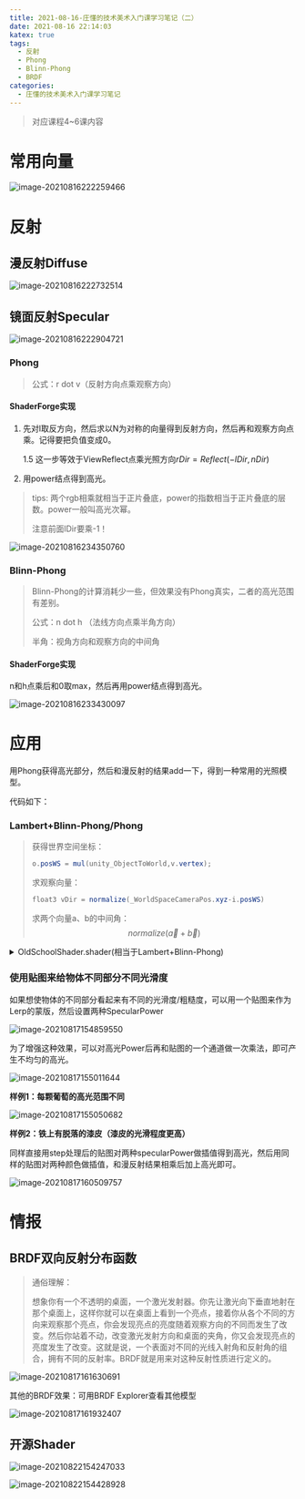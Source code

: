 ```yaml
---
title: 2021-08-16-庄懂的技术美术入门课学习笔记（二）
date: 2021-08-16 22:14:03
katex: true
tags:
  - 反射
  - Phong
  -	Blinn-Phong
  - BRDF
categories:
  - 庄懂的技术美术入门课学习笔记
---
```


> 对应课程4~6课内容

# 常用向量



![image-20210816222259466](https://github.com/HQiuzi/HQiuzi.github.io/raw/hexo/images/2021-08-16-庄懂的技术美术入门课学习笔记（二）/image-20210816222259466.png)

# 反射

## 漫反射Diffuse

![image-20210816222732514](https://github.com/HQiuzi/HQiuzi.github.io/raw/hexo/images/2021-08-16-庄懂的技术美术入门课学习笔记（二）/image-20210816222732514.png)

## 镜面反射Specular

![image-20210816222904721](https://github.com/HQiuzi/HQiuzi.github.io/raw/hexo/images/2021-08-16-庄懂的技术美术入门课学习笔记（二）/image-20210816222904721.png)

### Phong

> 公式：r dot v（反射方向点乘观察方向）

#### ShaderForge实现

1. 先对l取反方向，然后求以N为对称的向量得到反射方向，然后再和观察方向点乘。记得要把负值变成0。

   1.5 这一步等效于ViewReflect点乘光照方向$rDir=Reflect(-lDir,nDir)$
   
2. 用power结点得到高光。

> tips: 两个rgb相乘就相当于正片叠底，power的指数相当于正片叠底的层数。power一般叫高光次幂。
>
> 注意前面lDir要乘-1！

![image-20210816234350760](https://github.com/HQiuzi/HQiuzi.github.io/raw/hexo/images/2021-08-16-庄懂的技术美术入门课学习笔记（二）/image-20210816234350760.png)

### Blinn-Phong

> Blinn-Phong的计算消耗少一些，但效果没有Phong真实，二者的高光范围有差别。
>
> 公式：n dot h （法线方向点乘半角方向）
>
> 半角：视角方向和观察方向的中间角

#### ShaderForge实现

n和h点乘后和0取max，然后再用power结点得到高光。

![image-20210816233430097](https://github.com/HQiuzi/HQiuzi.github.io/raw/hexo/images/2021-08-16-庄懂的技术美术入门课学习笔记（二）/image-20210816233430097.png)







# 应用

用Phong获得高光部分，然后和漫反射的结果add一下，得到一种常用的光照模型。

代码如下：

### Lambert+Blinn-Phong/Phong

> 获得世界空间坐标：
>
> ```c#
> o.posWS = mul(unity_ObjectToWorld,v.vertex);
> ```
>
> 求观察向量：
>
> ```c#
> float3 vDir = normalize(_WorldSpaceCameraPos.xyz-i.posWS)
> ```
>
> 求两个向量a、b的中间角：
> $$ normalize(\vec{a}+\vec{b}) $$



<details>
	<summary>OldSchoolShader.shader(相当于Lambert+Blinn-Phong)</summary>



```c#
Shader "Class2/OldSchoolShader" {
    Properties {
		_MainCol("颜色",color)=(1.0,1.0,1.0,1.0)
		_SpecularPow("高光次幂",range(1,90))=30
    }
    SubShader {
        Tags {
            "RenderType"="Opaque"
        }
        LOD 100
        Pass {
            Name "FORWARD"
            Tags {
                "LightMode"="ForwardBase"
            }
            
            
            CGPROGRAM
            #pragma vertex vert
            #pragma fragment frag
            #include "UnityCG.cginc"
            #pragma multi_compile_fwdbase_fullshadows
            #pragma multi_compile_fog
            #pragma target 3.0

			uniform float3 _MainCol;
			uniform float _SpecularPow;
            struct VertexInput {
                float4 vertex : POSITION;
				float3 normal : NORMAL;//获取法线信息
            };
            struct VertexOutput {
                float4 posCS : SV_POSITION;
				float3 posWS : TEXCOORD0;
				float3 nDirWS : TEXCOORD1;
				
            };
            VertexOutput vert (VertexInput v) {
                VertexOutput o = (VertexOutput)0;
                o.posCS = UnityObjectToClipPos( v.vertex );//转换到裁剪空间
				o.posWS = mul(unity_ObjectToWorld,v.vertex);//世界空间
				o.nDirWS = UnityObjectToWorldNormal(v.normal);//由模型法线信息换算的世界空间法线信息

                return o;
            }
            float4 frag(VertexOutput i) : COLOR {
////// Lighting:
////// Emissive:
				//准备向量 
				float3 nDir = i.nDirWS;
				float3 lDir = normalize(_WorldSpaceLightPos0.xyz);//Pos0是平行光，xyz代表方向坐标，这里最好做一下正则化
				float3 vDir = normalize(_WorldSpaceCameraPos.xyz-i.posWS);
				float3 hDir = normalize(vDir+lDir);
				float3 rDir = reflect(-lDir,nDir);

				//中间值
				
				float nDotl = dot(nDir, lDir );//点乘
				float nDoth = dot(nDir,hDir);//Blinn-Phong
				float rDotv= dot(rDir,vDir);//Phong

				//光照模型
				float lambert = max(0.0, nDotl);//把负数部分取0
				float blinnPhong = pow(max(0.0,nDoth),_SpecularPow);
				float phong = pow(max(0.0,rDotv),_SpecularPow);
				float3 finalBP = _MainCol * lambert + blinnPhong;
				float3 finalP = _MainCol * lambert + phong;

                return float4(finalBP,1.0);//注意代码规范，转化为float4 rgba
            }
            ENDCG
        }
    }
    FallBack "Diffuse"
}
```

</details>


### 使用贴图来给物体不同部分不同光滑度
如果想使物体的不同部分看起来有不同的光滑度/粗糙度，可以用一个贴图来作为Lerp的蒙版，然后设置两种SpecularPower

![image-20210817154859550](https://github.com/HQiuzi/HQiuzi.github.io/raw/hexo/images/2021-08-16-庄懂的技术美术入门课学习笔记（二）/image-20210817154859550.png)

为了增强这种效果，可以对高光Power后再和贴图的一个通道做一次乘法，即可产生不均匀的高光。

![image-20210817155011644](https://github.com/HQiuzi/HQiuzi.github.io/raw/hexo/images/2021-08-16-庄懂的技术美术入门课学习笔记（二）/image-20210817155011644.png)

**样例1：每颗葡萄的高光范围不同**

![image-20210817155050682](https://github.com/HQiuzi/HQiuzi.github.io/raw/hexo/images/2021-08-16-庄懂的技术美术入门课学习笔记（二）/image-20210817155050682.png)

**样例2：铁上有脱落的漆皮（漆皮的光滑程度更高）**

同样直接用step处理后的贴图对两种specularPower做插值得到高光，然后用同样的贴图对两种颜色做插值，和漫反射结果相乘后加上高光即可。

![image-20210817160509757](https://github.com/HQiuzi/HQiuzi.github.io/raw/hexo/images/2021-08-16-庄懂的技术美术入门课学习笔记（二）/image-20210817160509757.png)

# 情报

## BRDF双向反射分布函数

> 通俗理解：
>
> 想象你有一个不透明的桌面，一个激光发射器。你先让激光向下垂直地射在那个桌面上，这样你就可以在桌面上看到一个亮点，接着你从各个不同的方向来观察那个亮点，你会发现亮点的亮度随着观察方向的不同而发生了改变。然后你站着不动，改变激光发射方向和桌面的夹角，你又会发现亮点的亮度发生了改变。这就是说，一个表面对不同的光线入射角和反射角的组合，拥有不同的反射率。BRDF就是用来对这种反射性质进行定义的。

![image-20210817161630691](https://github.com/HQiuzi/HQiuzi.github.io/raw/hexo/images/2021-08-16-庄懂的技术美术入门课学习笔记（二）/image-20210817161630691.png)

其他的BRDF效果：可用BRDF Explorer查看其他模型

![image-20210817161932407](https://github.com/HQiuzi/HQiuzi.github.io/raw/hexo/images/2021-08-16-庄懂的技术美术入门课学习笔记（二）/image-20210817161932407.png)

## 开源Shader

![image-20210822154247033](D:\Blog\blog\images\2021-08-16-庄懂的技术美术入门课学习笔记（二）\image-20210822154247033.png)

![image-20210822154428928](D:\Blog\blog\images\2021-08-16-庄懂的技术美术入门课学习笔记（二）\image-20210822154428928.png)
